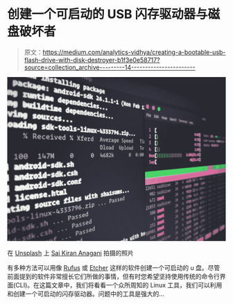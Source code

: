 # 创建一个可启动的 USB 闪存驱动器与磁盘破坏者

> 原文：<https://medium.com/analytics-vidhya/creating-a-bootable-usb-flash-drive-with-disk-destroyer-b1f3e0e58717?source=collection_archive---------14----------------------->

![](img/53c6f786a1a421d4536d9d56765538b7.png)

在 [Unsplash](https://unsplash.com/s/photos/linux?utm_source=unsplash&utm_medium=referral&utm_content=creditCopyText) 上 [Sai Kiran Anagani](https://unsplash.com/@_imkiran?utm_source=unsplash&utm_medium=referral&utm_content=creditCopyText) 拍摄的照片

有多种方法可以用像 [Rufus](https://rufus.ie/) 或 [Etcher](https://www.balena.io/etcher/) 这样的软件创建一个可启动的 u 盘。尽管前面提到的软件非常擅长它们所做的事情，但有时您希望坚持使用传统的命令行界面(CLI)。在这篇文章中，我们将看看一个众所周知的 Linux 工具，我们可以利用和创建一个可启动的闪存驱动器。问题中的工具是强大的…